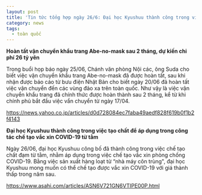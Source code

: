 ```yaml
---
layout: post
title: 'Tin tức tổng hợp ngày 26/6: Đại học Kyushuu thành công trong việc tạo chất để áp dụng trong công tác chế tạo vắc xin COVID-19 từ tằm'
category: news
tags: 
  - toàn quốc
---
```

**Hoàn tất vận chuyển khẩu trang Abe-no-mask sau 2 tháng, dự kiến chi phí 26 tỷ yên**

Trong buổi họp báo ngày 25/06, Chánh văn phòng Nội các, ông Suda cho biết việc vận chuyển khẩu trang Abe-no-mask đã được hoàn tất, sau khi nhận được báo cáo từ bưu điện Nhật Bản cho biết ngày 20/06 đã hoàn tất việc vận chuyển đến các vùng đảo xa trên toàn quốc. Như vậy là việc vận chuyển khẩu trang đã chính thức được hoàn thành sau 2 tháng, kể từ khi chính phủ bắt đầu việc vẩn chuyển từ ngày 17/04.

<https://news.yahoo.co.jp/articles/d0d728084ec7faba49aedf828f619b0f1b2f4143>

**Đại học Kyushuu thành công trong việc tạo chất để áp dụng trong công tác chế tạo vắc xin COVID-19 từ tằm**

Ngày 26/06, đại học Kyushuu công bố đã thành công trong việc chế tạo chất đạm từ tằm, nhằm áp dụng trong việc chế tạo vắc xin phòng chống COVID-19. Bằng việc sản xuất hàng loạt từ “nhà máy côn trùng", đại học Kyushuu mong muốn có thể chế tạo được vắc xin COVID-19 với giá thành thấp trong năm sau.

<https://www.asahi.com/articles/ASN6V721GN6VTIPE00P.html>


